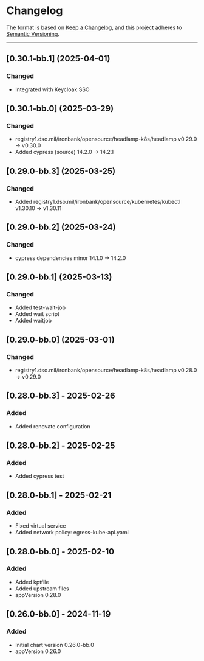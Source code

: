 # Changelog

The format is based on [Keep a Changelog](https://keepachangelog.com/en/1.0.0/), and this project adheres to [Semantic Versioning](https://semver.org/spec/v2.0.0.html).

---

## [0.30.1-bb.1] (2025-04-01)

### Changed

- Integrated with Keycloak SSO

## [0.30.1-bb.0] (2025-03-29)

### Changed

- registry1.dso.mil/ironbank/opensource/headlamp-k8s/headlamp v0.29.0 -> v0.30.0
- Added cypress (source) 14.2.0 -> 14.2.1

## [0.29.0-bb.3] (2025-03-25)

### Changed

- Added registry1.dso.mil/ironbank/opensource/kubernetes/kubectl v1.30.10 -> v1.30.11

## [0.29.0-bb.2] (2025-03-24)

### Changed

- cypress dependencies minor 14.1.0 -> 14.2.0

## [0.29.0-bb.1] (2025-03-13)

### Changed

- Added test-wait-job
- Added wait script
- Added waitjob

## [0.29.0-bb.0] (2025-03-01)

### Changed

- registry1.dso.mil/ironbank/opensource/headlamp-k8s/headlamp v0.28.0 -> v0.29.0

## [0.28.0-bb.3] - 2025-02-26

### Added

- Added renovate configuration

## [0.28.0-bb.2] - 2025-02-25

### Added

- Added cypress test

## [0.28.0-bb.1] - 2025-02-21

### Added

- Fixed virtual service
- Added network policy: egress-kube-api.yaml

## [0.28.0-bb.0] - 2025-02-10

### Added

- Added kptfile
- Added upstream files
- appVersion 0.28.0

## [0.26.0-bb.0] - 2024-11-19

### Added

- Initial chart version 0.26.0-bb.0
- appVersion 0.26.0
